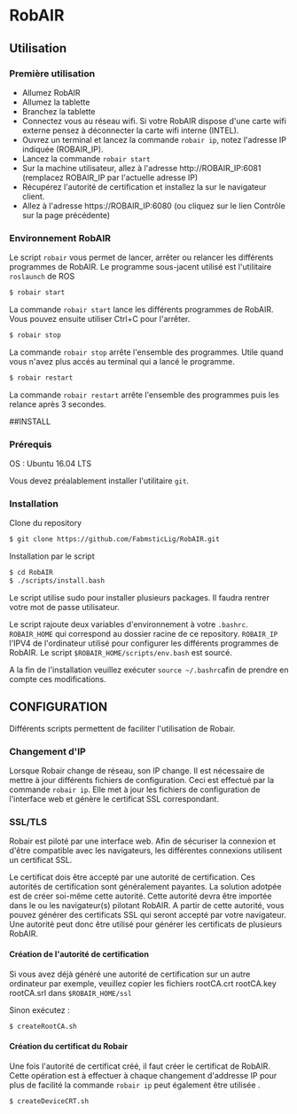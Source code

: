 # RobAIR


## Utilisation

### Première utilisation

- Allumez RobAIR
- Allumez la tablette
- Branchez la tablette
- Connectez vous au réseau wifi. Si votre RobAIR dispose d'une carte wifi externe pensez à déconnecter la carte wifi interne (INTEL).
- Ouvrez un terminal et lancez la commande `robair ip`, notez l'adresse IP indiquée (ROBAIR_IP).
- Lancez la commande `robair start`
- Sur la machine utilisateur, allez à l'adresse http://ROBAIR_IP:6081 (remplacez ROBAIR_IP par l'actuelle adresse IP)
- Récupérez l'autorité de certification et installez la sur le navigateur client.
- Allez à l'adresse https://ROBAIR_IP:6080 (ou cliquez sur le lien Contrôle sur la page précédente)


### Environnement RobAIR
Le script `robair` vous permet de lancer, arrêter ou relancer les différents programmes de RobAIR.
Le programme sous-jacent utilisé est l'utilitaire `roslaunch` de ROS

```bash
$ robair start
```
La commande  `robair start` lance les différents programmes de RobAIR. Vous pouvez ensuite utiliser Ctrl+C pour l'arrêter. 
```bash
$ robair stop
```
La commande  `robair stop` arrête l'ensemble des programmes. Utile quand vous n'avez plus accés au terminal qui a lancé le programme. 
```bash
$ robair restart
```
La commande  `robair restart` arrête l'ensemble des programmes puis les relance après 3 secondes. 

##INSTALL

### Prérequis

OS : Ubuntu 16.04 LTS

Vous devez préalablement installer l'utilitaire `git`.

### Installation

Clone du repository
```bash
$ git clone https://github.com/FabmsticLig/RobAIR.git
```

Installation par le script
```bash
$ cd RobAIR
$ ./scripts/install.bash
```

Le script utilise sudo pour installer plusieurs packages. Il faudra rentrer votre mot de passe utilisateur.

Le script rajoute deux variables d'environnement à votre `.bashrc`. `ROBAIR_HOME` qui correspond au dossier racine de ce repository. `ROBAIR_IP` l'IPV4 de l'ordinateur utilisé pour configurer les différents programmes de RobAIR. Le script `$ROBAIR_HOME/scripts/env.bash` est sourcé.

A la fin de l'installation veuillez exécuter `source ~/.bashrc`afin de prendre en compte ces modifications.

## CONFIGURATION
Différents scripts permettent de faciliter l'utilisation de Robair.

### Changement d'IP

Lorsque Robair change de réseau, son IP change. Il est nécessaire de mettre à jour différents fichiers de configuration. Ceci est effectué par la commande `robair ip`. Elle met à jour les fichiers de configuration de l'interface web et génère le certificat SSL correspondant. 


### SSL/TLS
Robair est piloté par une interface web. Afin de sécuriser la connexion et d'être compatible avec les navigateurs, les différentes connexions utilisent un certificat SSL.

Le certificat dois être accepté par une autorité de certification. Ces autorités de certification sont généralement payantes. La solution adotpée est de créer soi-même cette autorité. Cette autorité devra être importée dans le ou les navigateur(s) pilotant RobAIR.
A partir de cette autorité, vous pouvez générer des certificats SSL qui seront accepté par votre navigateur.
Une autorité peut donc être utilisé pour générer les certificats de plusieurs RobAIR.

#### Création de l'autorité de certification

Si vous avez déjà généré une autorité de certification sur un autre ordinateur par exemple, veuillez copier les fichiers rootCA.crt  rootCA.key  rootCA.srl dans `$ROBAIR_HOME/ssl`

Sinon exécutez :

```bash
$ createRootCA.sh
```

#### Création du certificat du Robair
Une fois l'autorité de certificat créé, il faut créer le certificat de RobAIR. Cette opération est à effectuer à chaque changement d'addresse IP pour plus de facilité la commande `robair ip` peut également être utilisée .
```bash
$ createDeviceCRT.sh
```

